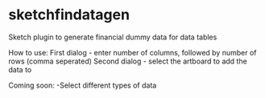 sketchfindatagen
================

Sketch plugin to generate financial dummy data for data tables

How to use:
First dialog - enter number of columns, followed by number of rows (comma seperated)
Second dialog - select the artboard to add the data to

Coming soon:
-Select different types of data
